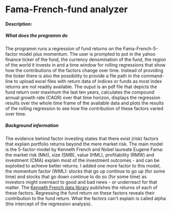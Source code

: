 # Fama-French-fund analyzer
#### Description:


##### What does the programm do
The programm runs a regression of fund returns on the Fama-French-5-factor model plus momentum. The user is prompted to put in the yahoo finance ticker of the fund, the currency denomination of the fund, the region of the world it invests in and a time window for rolling regressions that show how the contributions of the factors change over time. Instead of providing the ticker there is also the possibility to provide a file path in the command-line to upload excel files with return data of indices or funds as most index returns are not readily available. The ouput is an pdf file that depicts the fund return over maximum the last ten years, calculates the compound annual growth rate (CAGR) over that time horizon, displays the regression results over the whole time frame of the available data and plots the results of the rolling regression to see how the contribution of these factors varied over time.

##### Background information
The evidence behind factor investing states that there exist (risk) factors that explain portfolio returns beyond the mere market risk. The main model is the 5-factor-model by Kenneth French and Nobel laureate Eugene Fama: the market risk (Mkt),  size (SMB), value (HML), profitability (RMW) and investment (CMA) explain most of the investment outcomes - and can be exploited to achieve better returns. I added one more factor to this model, the momentum factor (WML): stocks that go up continue to go up (for some time) and stocks that go down continue to do so (for some time) as investors might overreact to good and bad news - or underreact for that matter. The [Kenneth French data library](https://mba.tuck.dartmouth.edu/pages/faculty/ken.french/data_library.html) publishes the returns of each of these factors. Regressing the fund return on these factors reveals their contribution to the fund return. What the factors can't explain is called alpha (the intercept of the regression analysis).
